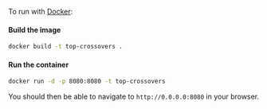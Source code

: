 To run with [Docker](https://www.docker.com/):

#### Build the image

```bash
docker build -t top-crossovers .
```

#### Run the container

```bash
docker run -d -p 8080:8080 -t top-crossovers
```

You should then be able to navigate to `http://0.0.0.0:8080` in your browser.
